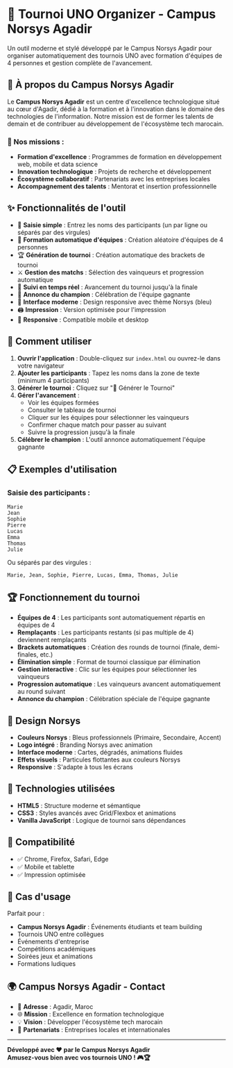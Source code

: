 # 🎯 Tournoi UNO Organizer - Campus Norsys Agadir

Un outil moderne et stylé développé par le Campus Norsys Agadir pour organiser automatiquement des tournois UNO avec formation d'équipes de 4 personnes et gestion complète de l'avancement.

## 🏢 À propos du Campus Norsys Agadir

Le **Campus Norsys Agadir** est un centre d'excellence technologique situé au cœur d'Agadir, dédié à la formation et à l'innovation dans le domaine des technologies de l'information. Notre mission est de former les talents de demain et de contribuer au développement de l'écosystème tech marocain.

### 🌟 Nos missions :
- **Formation d'excellence** : Programmes de formation en développement web, mobile et data science
- **Innovation technologique** : Projets de recherche et développement
- **Écosystème collaboratif** : Partenariats avec les entreprises locales
- **Accompagnement des talents** : Mentorat et insertion professionnelle

## ✨ Fonctionnalités de l'outil

- 📝 **Saisie simple** : Entrez les noms des participants (un par ligne ou séparés par des virgules)
- 🎲 **Formation automatique d'équipes** : Création aléatoire d'équipes de 4 personnes
- 🏆 **Génération de tournoi** : Création automatique des brackets de tournoi
- ⚔️ **Gestion des matchs** : Sélection des vainqueurs et progression automatique
- 🎯 **Suivi en temps réel** : Avancement du tournoi jusqu'à la finale
- 🏅 **Annonce du champion** : Célébration de l'équipe gagnante
- 🎨 **Interface moderne** : Design responsive avec thème Norsys (bleu)
- 🖨️ **Impression** : Version optimisée pour l'impression
- 📱 **Responsive** : Compatible mobile et desktop

## 🚀 Comment utiliser

1. **Ouvrir l'application** : Double-cliquez sur `index.html` ou ouvrez-le dans votre navigateur
2. **Ajouter les participants** : Tapez les noms dans la zone de texte (minimum 4 participants)
3. **Générer le tournoi** : Cliquez sur "🚀 Générer le Tournoi"
4. **Gérer l'avancement** : 
   - Voir les équipes formées
   - Consulter le tableau de tournoi
   - Cliquer sur les équipes pour sélectionner les vainqueurs
   - Confirmer chaque match pour passer au suivant
   - Suivre la progression jusqu'à la finale
5. **Célébrer le champion** : L'outil annonce automatiquement l'équipe gagnante

## 📋 Exemples d'utilisation

### Saisie des participants :
```
Marie
Jean
Sophie
Pierre
Lucas
Emma
Thomas
Julie
```

Ou séparés par des virgules :
```
Marie, Jean, Sophie, Pierre, Lucas, Emma, Thomas, Julie
```

## 🏆 Fonctionnement du tournoi

- **Équipes de 4** : Les participants sont automatiquement répartis en équipes de 4
- **Remplaçants** : Les participants restants (si pas multiple de 4) deviennent remplaçants
- **Brackets automatiques** : Création des rounds de tournoi (finale, demi-finales, etc.)
- **Élimination simple** : Format de tournoi classique par élimination
- **Gestion interactive** : Clic sur les équipes pour sélectionner les vainqueurs
- **Progression automatique** : Les vainqueurs avancent automatiquement au round suivant
- **Annonce du champion** : Célébration spéciale de l'équipe gagnante

## 🎨 Design Norsys

- **Couleurs Norsys** : Bleus professionnels (Primaire, Secondaire, Accent)
- **Logo intégré** : Branding Norsys avec animation
- **Interface moderne** : Cartes, dégradés, animations fluides
- **Effets visuels** : Particules flottantes aux couleurs Norsys
- **Responsive** : S'adapte à tous les écrans

## 🔧 Technologies utilisées

- **HTML5** : Structure moderne et sémantique
- **CSS3** : Styles avancés avec Grid/Flexbox et animations
- **Vanilla JavaScript** : Logique de tournoi sans dépendances

## 📱 Compatibilité

- ✅ Chrome, Firefox, Safari, Edge
- ✅ Mobile et tablette
- ✅ Impression optimisée

## 🎯 Cas d'usage

Parfait pour :
- **Campus Norsys Agadir** : Événements étudiants et team building
- Tournois UNO entre collègues
- Événements d'entreprise
- Compétitions académiques
- Soirées jeux et animations
- Formations ludiques

## 🌍 Campus Norsys Agadir - Contact

- 📍 **Adresse** : Agadir, Maroc
- 🌐 **Mission** : Excellence en formation technologique
- 💡 **Vision** : Développer l'écosystème tech marocain
- 🤝 **Partenariats** : Entreprises locales et internationales

---

**Développé avec ❤️ par le Campus Norsys Agadir**  
**Amusez-vous bien avec vos tournois UNO ! 🎮🏆**
